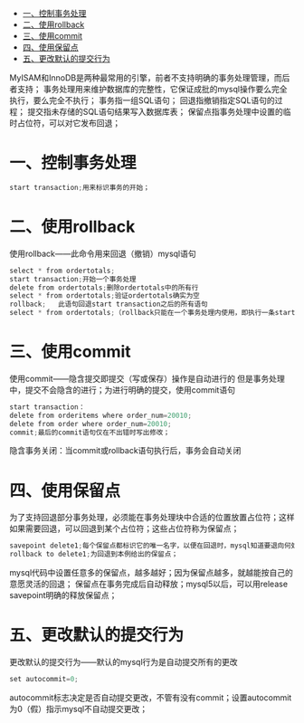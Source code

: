 <!-- GFM-TOC -->
* [一、控制事务处理](#一控制事务处理)
* [二、使用rollback](#二使用rollback)
* [三、使用commit](#三使用commit)
* [四、使用保留点](#四使用保留点)
* [五、更改默认的提交行为](#五更改默认的提交行为)
<!-- GFM-TOC -->

MyISAM和InnoDB是两种最常用的引擎，前者不支持明确的事务处理管理，而后者支持；
事务处理用来维护数据库的完整性，它保证成批的mysql操作要么完全执行，要么完全不执行；
事务指一组SQL语句；
回退指撤销指定SQL语句的过程；
提交指未存储的SQL语句结果写入数据库表；
保留点指事务处理中设置的临时占位符，可以对它发布回退；

# 一、控制事务处理
```java
start transaction;用来标识事务的开始；
```
# 二、使用rollback
使用rollback——此命令用来回退（撤销）mysql语句
```java
select * from ordertotals;
start transaction;开始一个事务处理
delete from ordertotals;删除ordertotals中的所有行
select * from ordertotals;验证ordertotals确实为空
rollback;   此语句回退start transaction之后的所有语句
select * from ordertotals;（rollback只能在一个事务处理内使用，即执行一条start transaction命令之后）
```
# 三、使用commit
使用commit——隐含提交即提交（写或保存）操作是自动进行的
但是事务处理中，提交不会隐含的进行；为进行明确的提交，使用commit语句
```java
start transaction：
delete from orderitems where order_num=20010;
delete from order where order_num=20010;
commit;最后的commit语句仅在不出错时写出修改；
```
隐含事务关闭：当commit或rollback语句执行后，事务会自动关闭

# 四、使用保留点
为了支持回退部分事务处理，必须能在事务处理块中合适的位置放置占位符；这样如果需要回退，可以回退到某个占位符；这些占位符称为保留点；
```java
savepoint delete1;每个保留点都标识它的唯一名字，以便在回退时，mysql知道要退向何处；
rollback to delete1;为回退到本例给出的保留点；
```
mysql代码中设置任意多的保留点，越多越好；因为保留点越多，就越能按自己的意愿灵活的回退；
保留点在事务完成后自动释放；mysql5以后，可以用release savepoint明确的释放保留点；

# 五、更改默认的提交行为
更改默认的提交行为——默认的mysql行为是自动提交所有的更改
```java
set autocommit=0;
```
autocommit标志决定是否自动提交更改，不管有没有commit；设置autocommit为0（假）指示mysql不自动提交更改；
